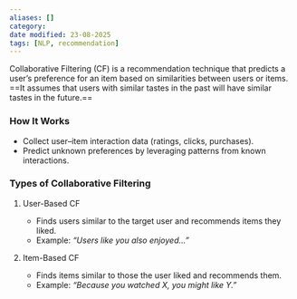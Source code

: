 ```yaml
---
aliases: []
category:
date modified: 23-08-2025
tags: [NLP, recommendation]
---
```

Collaborative Filtering (CF) is a recommendation technique that predicts a user’s preference for an item based on similarities between users or items. ==It assumes that users with similar tastes in the past will have similar tastes in the future.==
### How It Works

* Collect user–item interaction data (ratings, clicks, purchases).
* Predict unknown preferences by leveraging patterns from known interactions.

### Types of Collaborative Filtering

1. User-Based CF

   * Finds users similar to the target user and recommends items they liked.
   * Example: *“Users like you also enjoyed…”*

1. Item-Based CF

   * Finds items similar to those the user liked and recommends them.
   * Example: *“Because you watched X, you might like Y.”*
